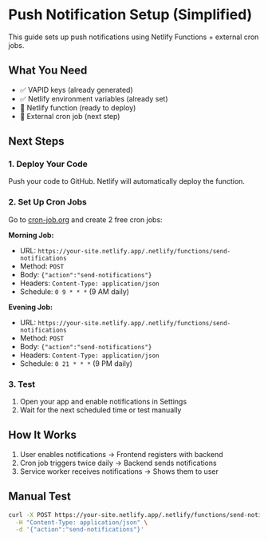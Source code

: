 # Push Notification Setup (Simplified)

This guide sets up push notifications using Netlify Functions + external cron jobs.

## What You Need

- ✅ VAPID keys (already generated)
- ✅ Netlify environment variables (already set)
- 🔄 Netlify function (ready to deploy)
- 🔄 External cron job (next step)

## Next Steps

### 1. Deploy Your Code

Push your code to GitHub. Netlify will automatically deploy the function.

### 2. Set Up Cron Jobs

Go to [cron-job.org](https://cron-job.org) and create 2 free cron jobs:

**Morning Job:**

- URL: `https://your-site.netlify.app/.netlify/functions/send-notifications`
- Method: `POST`
- Body: `{"action":"send-notifications"}`
- Headers: `Content-Type: application/json`
- Schedule: `0 9 * * *` (9 AM daily)

**Evening Job:**

- URL: `https://your-site.netlify.app/.netlify/functions/send-notifications`
- Method: `POST`
- Body: `{"action":"send-notifications"}`
- Headers: `Content-Type: application/json`
- Schedule: `0 21 * * *` (9 PM daily)

### 3. Test

1. Open your app and enable notifications in Settings
2. Wait for the next scheduled time or test manually

## How It Works

1. User enables notifications → Frontend registers with backend
2. Cron job triggers twice daily → Backend sends notifications
3. Service worker receives notifications → Shows them to user

## Manual Test

```bash
curl -X POST https://your-site.netlify.app/.netlify/functions/send-notifications \
  -H "Content-Type: application/json" \
  -d '{"action":"send-notifications"}'
```
